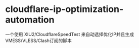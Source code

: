 # cloudflare-ip-optimization-automation
一个使用 XIU2/CloudflareSpeedTest 来自动选择优化IP并且生成VMESS/VLESS/Clash订阅的脚本
